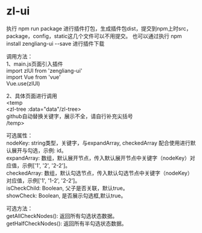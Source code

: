 # zl-ui

执行  npm run package  进行插件打包，生成插件包dist，提交到npm上时src，package，config，static这几个文件可以不用提交。
也可以通过执行 npm install zengliang-ui --save 进行插件下载

调用方法：            
1、main.js页面引入插件           
import zlUI from 'zengliang-ui'             
import Vue from 'vue'             
Vue.use(zlUI)            

2、具体页面进行调用            
<temp          
    <zl-tree :data="data"/zl-tree>    
    github自动替换关键字，展示不全，请自行补充尖括号        
/temp>
<script>   
 
    data() {  
        return {  
            data: [
                {
                    id: '1',   
                    label: '节点1',   
                    children: [   
                        {   
                             id: '1-1',   
                             label: '节点1-1'   
                        },   
                        {   
                             id: '1-2',   
                             label: '节点1-2'  
                        }  
                    ]  
                },  
                {
                    id: '2',
                    label: '节点2',
                    children: [
                        {
                             id: '2-1',
                             label: '节点2-1'
                        },
                        {
                            id: '2-2',
                            label: '节点2-2',
                            children: [
                                {
                                    id: '2-2-1',
                                    label: '节点2-2-1'
                                },
                                {
                                    id: '2-2-2',
                                    label: '节点2-2-2'
                                }
                            ]
                        }
                    ]
                },
            ]      
        }     
    }     
</script>     
    
可选属性：     
nodeKey: string类型，关键字，与expandArray, checkedArray 配合使用进行默认展开与勾选，示例: id。   
expandArray: 数组，默认展开节点，传入默认展开节点中关键字（nodeKey）对应值，示例['1', '2', '2-2']。   
checkedArray: 数组，默认勾选节点，传入默认勾选节点中关键字（nodeKey）对应值，示例['1', '1-2', '2-2']。   
isCheckChild: Boolean, 父子是否关联，默认true。   
showCheck: Boolean, 是否展示勾选框,默认true。   

可选方法：      
getAllCheckNodes(): 返回所有勾选状态数据。  
getHalfCheckNodes(): 返回所有半勾选状态数据。  

